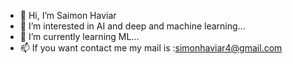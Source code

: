 - 👋 Hi, I’m Saimon Haviar
- 👀 I’m interested in AI and deep and machine learning...
- 🌱 I’m currently learning ML...
- 📫 If you want contact me my mail is :simonhaviar4@gmail.com

<!---
36H3968/36H3968 is a ✨ special ✨ repository because its `README.md` (this file) appears on your GitHub profile.
You can click the Preview link to take a look at your changes.
--->
